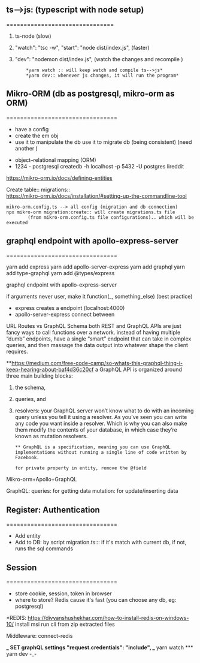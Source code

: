 ## ts-->js: (typescript with node setup)

===============================

1.  ts-node (slow)
2.  "watch": "tsc -w",
    "start": "node dist/index.js",
    (faster)

3.  "dev": "nodemon dist/index.js",
    (watch the changes and recompile )

            *yarn watch :: will keep watch and compile ts-->js*
            *yarn dev:: whenever js changes, it will run the program*

## Mikro-ORM (db as postgresql, mikro-orm as ORM)

================================

- have a config
- create the em obj
- use it to manipulate the db
  use it to migrate db (being consistent) (need another )

* object–relational mapping (ORM)
* 1234 - postgresql
  createdb -h localhost -p 5432 -U postgres lireddit

https://mikro-orm.io/docs/defining-entities

Create table:: migrations::  
 https://mikro-orm.io/docs/installation/#setting-up-the-commandline-tool

    mikro-orm.config.ts --> all config (migration and db connection)
    npx mikro-orm migration:create:: will create migrations.ts file
            (from mikro-orm.config.ts file configurations).. which will be executed

## graphql endpoint with apollo-express-server

================================

yarn add express
yarn add apollo-server-express
yarn add graphql
yarn add type-graphql
yarn add @types/express

graphql endpoint with apollo-express-server

if arguments never user, make it function(\_, something_else) (best practice)

- express creates a endpoint (localhost:4000)
- apollo-server-express connect between

URL Routes vs GraphQL Schema
both REST and GraphQL APIs are just fancy ways to call functions over a network.
instead of having multiple “dumb” endpoints, have a single “smart” endpoint that can take in complex queries, and then massage the data output into whatever shape the client requires.

\*\*https://medium.com/free-code-camp/so-whats-this-graphql-thing-i-keep-hearing-about-baf4d36c20cf
a GraphQL API is organized around three main building blocks:

1.  the schema,
2.  queries, and
3.  resolvers: your GraphQL server won’t know what to do with an
    incoming query unless you tell it using a resolver.
    As you’ve seen you can write any code you want inside a resolver.
    Which is why you can also make them modify the contents of
    your database, in which case they’re known as mutation resolvers.

        ** GraphQL is a specification, meaning you can use GraphQL implementations without running a single line of code written by Facebook.

        for private property in entity, remove the @field

Mikro-orm+Apollo+GraphQL

GraphQL:
queries: for getting data
mutation: for update/inserting data

## Register: Authentication

================================

- Add entity
- Add to DB: by script
  migration.ts:::
  if it's match with current db,
  if not, runs the sql commands

## Session

================================

- store cookie, session, token in browser
- where to store? Redis cause it's fast
  (you can choose any db, eg: postgresql)

\*REDIS:
https://divyanshushekhar.com/how-to-install-redis-on-windows-10/
install msi
run cli from zip extracted files

Middleware: connect-redis

**_ SET graphQL settings "request.credentials": "include",
_** yarn watch
\*\*\* yarn dev
-\_-
